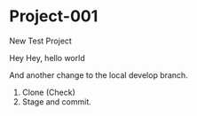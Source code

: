 # Project-001
New Test Project

Hey Hey, hello world

And another change to the local develop branch.

1. Clone (Check)
2. Stage and commit.
